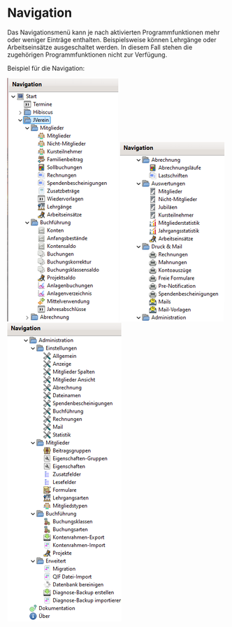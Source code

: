 # Navigation

Das Navigationsmenü kann je nach aktivierten Programmfunktionen mehr oder weniger Einträge enthalten. Beispielsweise können Lehrgänge oder Arbeitseinsätze ausgeschaltet werden. In diesem Fall stehen die zugehörigen Programmfunktionen nicht zur Verfügung.

Beispiel für die Navigation:

![](img/Navigation1.png) ![](img/Navigation2.png) ![](img/Navigation3.png)

